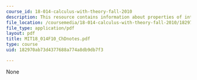 ```yaml
---
course_id: 18-014-calculus-with-theory-fall-2010
description: This resource contains information about properties of integrals.
file_location: /coursemedia/18-014-calculus-with-theory-fall-2010/182970ab73d4377688a774a8db9db7f3_MIT18_014F10_ChDnotes.pdf
file_type: application/pdf
layout: pdf
title: MIT18_014F10_ChDnotes.pdf
type: course
uid: 182970ab73d4377688a774a8db9db7f3

---
```

None